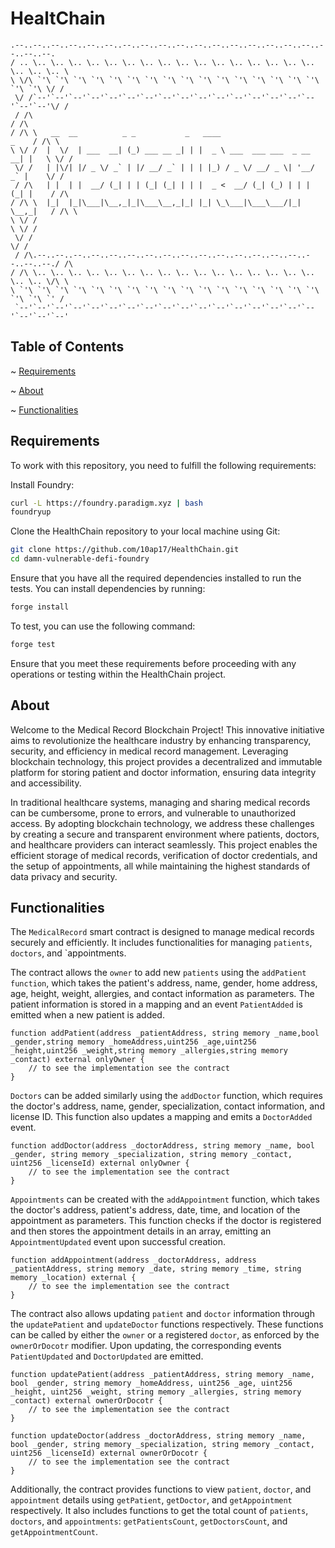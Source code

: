 # HealtChain
```text
.--..--..--..--..--..--..--..--..--..--..--..--..--..--..--..--..--..--..--..--. 
/ .. \.. \.. \.. \.. \.. \.. \.. \.. \.. \.. \.. \.. \.. \.. \.. \.. \.. \.. \.. \
\ \/\ `'\ `'\ `'\ `'\ `'\ `'\ `'\ `'\ `'\ `'\ `'\ `'\ `'\ `'\ `'\ `'\ `'\ `'\ \/ /
 \/ /`--'`--'`--'`--'`--'`--'`--'`--'`--'`--'`--'`--'`--'`--'`--'`--'`--'`--'\/ / 
 / /\                                                                        / /\ 
/ /\ \   __  __          _ _           _   ____                        _    / /\ \
\ \/ /  |  \/  | ___  __| (_) ___ __ _| | |  _ \ ___  ___ ___  _ __ __| |   \ \/ /
 \/ /   | |\/| |/ _ \/ _` | |/ __/ _` | | | |_) / _ \/ __/ _ \| '__/ _` |    \/ / 
 / /\   | |  | |  __/ (_| | | (_| (_| | | |  _ <  __/ (_| (_) | | | (_| |    / /\ 
/ /\ \  |_|  |_|\___|\__,_|_|\___\__,_|_| |_| \_\___|\___\___/|_|  \__,_|   / /\ \
\ \/ /                                                                      \ \/ /
 \/ /                                                                        \/ / 
 / /\.--..--..--..--..--..--..--..--..--..--..--..--..--..--..--..--..--..--./ /\ 
/ /\ \.. \.. \.. \.. \.. \.. \.. \.. \.. \.. \.. \.. \.. \.. \.. \.. \.. \.. \/\ \
\ `'\ `'\ `'\ `'\ `'\ `'\ `'\ `'\ `'\ `'\ `'\ `'\ `'\ `'\ `'\ `'\ `'\ `'\ `'\ `' /
 `--'`--'`--'`--'`--'`--'`--'`--'`--'`--'`--'`--'`--'`--'`--'`--'`--'`--'`--'`--'                                                                             
```                                     
## Table of Contents
~ [Requirements](#requirements)

~ [About](#about)

~ [Functionalities](#functionalities)

## <a name="requirements"></a>Requirements
To work with this repository, you need to fulfill the following requirements:

Install Foundry:
```bash
curl -L https://foundry.paradigm.xyz | bash
foundryup
```
Clone the HealthChain repository to your local machine using Git:
```bash
git clone https://github.com/10ap17/HealthChain.git
cd damn-vulnerable-defi-foundry
```
Ensure that you have all the required dependencies installed to run the tests. You can install dependencies by running:
```bash
forge install
```
To test, you can use the following command:
```bash
forge test
```
Ensure that you meet these requirements before proceeding with any operations or testing within the HealthChain project.

## <a name="about"></a>About
Welcome to the Medical Record Blockchain Project! This innovative initiative aims to revolutionize the healthcare industry by enhancing transparency, security, and efficiency in medical record management. Leveraging blockchain technology, this project provides a decentralized and immutable platform for storing patient and doctor information, ensuring data integrity and accessibility.

In traditional healthcare systems, managing and sharing medical records can be cumbersome, prone to errors, and vulnerable to unauthorized access. By adopting blockchain technology, we address these challenges by creating a secure and transparent environment where patients, doctors, and healthcare providers can interact seamlessly. This project enables the efficient storage of medical records, verification of doctor credentials, and the setup of appointments, all while maintaining the highest standards of data privacy and security.

## <a name="functionalities"></a> Functionalities
The `MedicalRecord` smart contract is designed to manage medical records securely and efficiently. It includes functionalities for managing `patients`, `doctors`, and `appointments.

The contract allows the `owner` to add new `patients` using the `addPatient function`, which takes the patient's address, name, gender, home address, age, height, weight, allergies, and contact information as parameters. The patient information is stored in a mapping and an event `PatientAdded` is emitted when a new patient is added.

```solidity
function addPatient(address _patientAddress, string memory _name,bool _gender,string memory _homeAddress,uint256 _age,uint256 _height,uint256 _weight,string memory _allergies,string memory _contact) external onlyOwner {
    // to see the implementation see the contract
}
```
`Doctors` can be added similarly using the `addDoctor` function, which requires the doctor's address, name, gender, specialization, contact information, and license ID. This function also updates a mapping and emits a `DoctorAdded` event.

```solidity
function addDoctor(address _doctorAddress, string memory _name, bool _gender, string memory _specialization, string memory _contact, uint256 _licenseId) external onlyOwner {
    // to see the implementation see the contract
}
```
`Appointments` can be created with the `addAppointment` function, which takes the doctor's address, patient's address, date, time, and location of the appointment as parameters. This function checks if the doctor is registered and then stores the appointment details in an array, emitting an `AppointmentUpdated` event upon successful creation.

```solidity
function addAppointment(address _doctorAddress, address _patientAddress, string memory _date, string memory _time, string memory _location) external {
    // to see the implementation see the contract
}
```
The contract also allows updating `patient` and `doctor` information through the `updatePatient` and `updateDoctor` functions respectively. These functions can be called by either the `owner` or a registered `doctor`, as enforced by the `ownerOrDocotr` modifier. Upon updating, the corresponding events `PatientUpdated` and `DoctorUpdated` are emitted.

```solidity
function updatePatient(address _patientAddress, string memory _name, bool _gender, string memory _homeAddress, uint256 _age, uint256 _height, uint256 _weight, string memory _allergies, string memory _contact) external ownerOrDocotr {
    // to see the implementation see the contract
}

function updateDoctor(address _doctorAddress, string memory _name, bool _gender, string memory _specialization, string memory _contact, uint256 _licenseId) external ownerOrDocotr {
    // to see the implementation see the contract
}
```
Additionally, the contract provides functions to view `patient`, `doctor`, and `appointment` details using `getPatient`, `getDoctor`, and `getAppointment` respectively. It also includes functions to get the total count of `patients`, `doctors`, and `appointments`: `getPatientsCount`, `getDoctorsCount`, and `getAppointmentCount`.